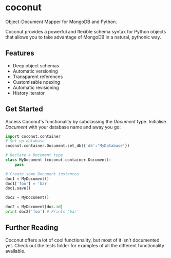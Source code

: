coconut
=======

Object-Document Mapper for MongoDB and Python. 

Coconut provides a powerful and flexible schema syntax for Python objects that allows you to take advantage of MongoDB in a natural, pythonic way. 

Features
--------

- Deep object schemas
- Automatic versioning
- Transparent references
- Customisable ndexing
- Automatic revisioning
- History iterator

Get Started
-----------

Access Coconut's functionality by subclassing the *Document* type. Initialise *Document* with your database name and away you go:

```python
import coconut.container
# Set up database
coconut.container.Document.set_db({'db':'MyDatabase'})

# Declare a Document type
class MyDocument (coconut.container.Document):
    pass

# Create some Document instances
doc1 = MyDocument()
doc1['foo'] = 'bar'
doc1.save()

doc2 = MyDocument()

doc2 = MyDocument[doc.id]
print doc2['foo'] # Prints 'bar'
```

Further Reading
---------------

Coconut offers a lot of cool functionality, but most of it isn't documented yet. Check out the tests folder for examples of all the different functionality available.


